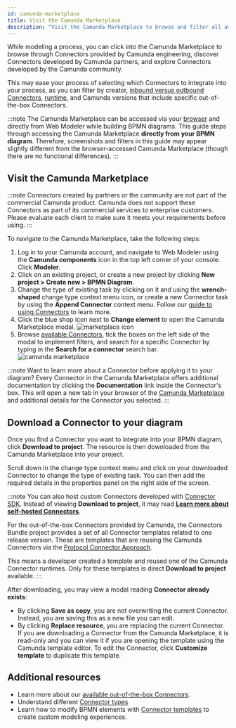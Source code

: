 ```yaml
---
id: camunda-marketplace
title: Visit the Camunda Marketplace
description: "Visit the Camunda Marketplace to browse and filter all available Connectors, and incorporate them into your BPMN diagram."
---
```


While modeling a process, you can click into the Camunda Marketplace to browse through Connectors provided by Camunda engineering, discover Connectors developed by Camunda partners, and explore Connectors developed by the Camunda community.

This may ease your process of selecting which Connectors to integrate into your process, as you can filter by creator, [inbound versus outbound Connectors](/components/connectors/connector-types.md), [runtime](/components/connectors/introduction.md), and Camunda versions that include specific out-of-the-box Connectors.

:::note
The Camunda Marketplace can be accessed via your [browser](https://marketplace.camunda.com/) and directly from Web Modeler while building BPMN diagrams. This guide steps through accessing the Camunda Marketplace **directly from your BPMN diagram**. Therefore, screenshots and filters in this guide may appear slightly different from the browser-accessed Camunda Marketplace (though there are no functional differences).
:::

## Visit the Camunda Marketplace

:::note
Connectors created by partners or the community are not part of the commercial Camunda product. Camunda does not support these Connectors as part of its commercial services to enterprise customers. Please evaluate each client to make sure it meets your requirements before using.
:::

To navigate to the Camunda Marketplace, take the following steps:

1. Log in to your Camunda account, and navigate to Web Modeler using the **Camunda components** icon in the top left corner of your console. Click **Modeler**.
2. Click on an existing project, or create a new project by clicking **New project > Create new > BPMN Diagram**.
3. Change the type of existing task by clicking on it and using the **wrench-shaped** change type context menu icon, or create a new Connector task by using the **Append Connector** context menu. Follow our [guide to using Connectors](/components/connectors/use-connectors/index.md) to learn more.
4. Click the blue shop icon next to **Change element** to open the Camunda Marketplace modal.
   ![marketplace icon](./img/marketplace-icon.png)
5. Browse [available Connectors](/components/connectors/out-of-the-box-connectors/available-connectors-overview.md), tick the boxes on the left side of the modal to implement filters, and search for a specific Connector by typing in the **Search for a connector** search bar.
   ![camunda marketplace](./img/connector-marketplace.png)

:::note
Want to learn more about a Connector before applying it to your diagram? Every Connector in the Camunda Marketplace offers additional documentation by clicking the **Documentation** link inside the Connector's box. This will open a new tab in your browser of the [Camunda Marketplace](https://marketplace.camunda.com/) and additional details for the Connector you selected.
:::

## Download a Connector to your diagram

Once you find a Connector you want to integrate into your BPMN diagram, click **Download to project**. The resource is then downloaded from the Camunda Marketplace into your project.

Scroll down in the change type context menu and click on your downloaded Connector to change the type of existing task. You can then add the required details in the properties panel on the right side of the screen.

:::note
You can also host custom Connectors developed with [Connector SDK](/components/connectors/custom-built-connectors/connector-sdk.md). Instead of viewing **Download to project**, it may read [**Learn more about self-hosted Connectors**](/guides/host-custom-connector.md).

For the out-of-the-box Connectors provided by Camunda, the Connectors Bundle project provides a set of all Connector templates related to one release version. These are templates that are reusing the Camunda Connectors via the [Protocol Connector Approach](/components/connectors/protocol/rest.md).

This means a developer created a template and reused one of the Camunda Connector runtimes. Only for these templates is direct **Download to project** available.
:::

After downloading, you may view a modal reading **Connector already exists**:

- By clicking **Save as copy**, you are not overwriting the current Connector. Instead, you are saving this as a new file you can edit.
- By clicking **Replace resource**, you are replacing the current Connector. If you are downloading a Connector from the Camunda Marketplace, it is read-only and you can view it if you are opening the template using the Camunda template editor. To edit the Connector, click **Customize template** to duplicate this template.

## Additional resources

- Learn more about our [available out-of-the-box Connectors](/components/connectors/out-of-the-box-connectors/available-connectors-overview.md).
- Understand different [Connector types](/components/connectors/connector-types.md)
- Learn how to modify BPMN elements with [Connector templates](/components/connectors/custom-built-connectors/connector-templates.md) to create custom modeling experiences.
